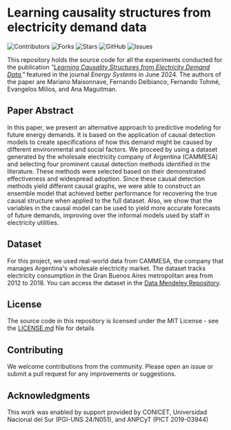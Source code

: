 # Learning causality structures from electricity demand data

![Contributors](https://img.shields.io/github/contributors/mmaisonnave/unplanned-hospital-readmission-prediction?style=plastic)
![Forks](https://img.shields.io/github/forks/mmaisonnave/unplanned-hospital-readmission-prediction)
![Stars](https://img.shields.io/github/stars/mmaisonnave/unplanned-hospital-readmission-prediction)
![GitHub](https://img.shields.io/github/license/mmaisonnave/unplanned-hospital-readmission-prediction?style=round-square)
![Issues](https://img.shields.io/github/issues/mmaisonnave/unplanned-hospital-readmission-prediction)

This repository holds the source code for all the experiments conducted for the publication *"[Learning Causality Structures from Electricity Demand Data](https://link.springer.com/article/10.1007/s12667-024-00684-6),"* featured in the journal *Energy Systems* in June 2024. The authors of the paper are Mariano Maisonnave, Fernando Delbianco, Fernando Tohmé, Evangelos Milios, and Ana Maguitman.

## Paper Abstract
In this paper, we present an alternative approach to predictive modeling for future energy demands. It is based on the application of causal detection models to create specifications of how this demand might be caused by different environmental and social factors. We proceed by using a dataset generated by the wholesale electricity company of Argentina (CAMMESA) and selecting four prominent causal detection methods identified in the literature. These methods were selected based on their demonstrated effectiveness and widespread adoption. Since these causal detection methods yield different causal graphs, we were able to construct an ensemble model that achieved better performance for recovering the true causal structure when applied to the full dataset. Also, we show that the variables in the causal model can be used to yield more accurate forecasts of future demands, improving over the informal models used by staff in electricity utilities.

## Dataset
For this project, we used real-world data from CAMMESA, the company that manages Argentina's wholesale electricity market. The dataset tracks electricity consumption in the Gran Buenos Aires metropolitan area from 2012 to 2018. You can access the dataset in the [Data Mendeley Repository](https://data.mendeley.com/datasets/92g8n7pjp2/1).

## License
The source code in this repository is licensed under the MIT License - see the [LICENSE.md](LICENSE.md) file for details

## Contributing
We welcome contributions from the community. Please open an issue or submit a pull request for any improvements or suggestions.

## Acknowledgments
This work was enabled by support provided by CONICET, Universidad Nacional del Sur (PGI-UNS 24/N051), and ANPCyT (PICT 2019-03944)
